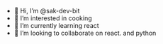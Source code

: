 - 👋 Hi, I’m @sak-dev-bit
- 👀 I’m interested in cooking
- 🌱 I’m currently learning react
- 💞️ I’m looking to collaborate on react. and python


<!---
sak-dev-bit/sak-dev-bit is a ✨ special ✨ repository because its `README.md` (this file) appears on your GitHub profile.
You can click the Preview link to take a look at your changes.
--->

